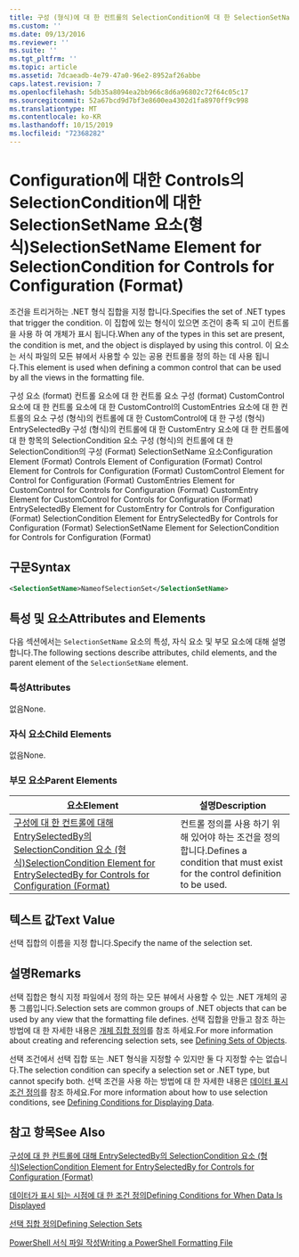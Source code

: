 ```yaml
---
title: 구성 (형식)에 대 한 컨트롤의 SelectionCondition에 대 한 SelectionSetName 요소 | Microsoft Docs
ms.custom: ''
ms.date: 09/13/2016
ms.reviewer: ''
ms.suite: ''
ms.tgt_pltfrm: ''
ms.topic: article
ms.assetid: 7dcaeadb-4e79-47a0-96e2-8952af26abbe
caps.latest.revision: 7
ms.openlocfilehash: 5db35a8094ea2bb966c8d6a96802c72f64c05c17
ms.sourcegitcommit: 52a67bcd9d7bf3e8600ea4302d1fa8970ff9c998
ms.translationtype: MT
ms.contentlocale: ko-KR
ms.lasthandoff: 10/15/2019
ms.locfileid: "72368282"
---
```

# <a name="selectionsetname-element-for-selectioncondition-for-controls-for-configuration-format"></a><span data-ttu-id="eaa93-102">Configuration에 대한 Controls의 SelectionCondition에 대한 SelectionSetName 요소(형식)</span><span class="sxs-lookup"><span data-stu-id="eaa93-102">SelectionSetName Element for SelectionCondition for Controls for Configuration (Format)</span></span>

<span data-ttu-id="eaa93-103">조건을 트리거하는 .NET 형식 집합을 지정 합니다.</span><span class="sxs-lookup"><span data-stu-id="eaa93-103">Specifies the set of .NET types that trigger the condition.</span></span> <span data-ttu-id="eaa93-104">이 집합에 있는 형식이 있으면 조건이 충족 되 고이 컨트롤을 사용 하 여 개체가 표시 됩니다.</span><span class="sxs-lookup"><span data-stu-id="eaa93-104">When any of the types in this set are present, the condition is met, and the object is displayed by using this control.</span></span> <span data-ttu-id="eaa93-105">이 요소는 서식 파일의 모든 뷰에서 사용할 수 있는 공용 컨트롤을 정의 하는 데 사용 됩니다.</span><span class="sxs-lookup"><span data-stu-id="eaa93-105">This element is used when defining a common control that can be used by all the views in the formatting file.</span></span>

<span data-ttu-id="eaa93-106">구성 요소 (format) 컨트롤 요소에 대 한 컨트롤 요소 구성 (format) CustomControl 요소에 대 한 컨트롤 요소에 대 한 CustomControl의 CustomEntries 요소에 대 한 컨트롤의 요소 구성 (형식)의 컨트롤에 대 한 CustomControl에 대 한 구성 (형식) EntrySelectedBy 구성 (형식)의 컨트롤에 대 한 CustomEntry 요소에 대 한 컨트롤에 대 한 항목의 SelectionCondition 요소 구성 (형식)의 컨트롤에 대 한 SelectionCondition의 구성 (Format) SelectionSetName 요소</span><span class="sxs-lookup"><span data-stu-id="eaa93-106">Configuration Element (Format) Controls Element of Configuration (Format) Control Element for Controls for Configuration (Format) CustomControl Element for Control for Configuration (Format) CustomEntries Element for CustomControl for Controls for Configuration (Format) CustomEntry Element for CustomControl for Controls for Configuration (Format) EntrySelectedBy Element for CustomEntry for Controls for Configuration (Format) SelectionCondition Element for EntrySelectedBy for Controls for Configuration (Format) SelectionSetName Element for SelectionCondition for Controls for Configuration (Format)</span></span>

## <a name="syntax"></a><span data-ttu-id="eaa93-107">구문</span><span class="sxs-lookup"><span data-stu-id="eaa93-107">Syntax</span></span>

```xml
<SelectionSetName>NameofSelectionSet</SelectionSetName>
```

## <a name="attributes-and-elements"></a><span data-ttu-id="eaa93-108">특성 및 요소</span><span class="sxs-lookup"><span data-stu-id="eaa93-108">Attributes and Elements</span></span>

<span data-ttu-id="eaa93-109">다음 섹션에서는 `SelectionSetName` 요소의 특성, 자식 요소 및 부모 요소에 대해 설명 합니다.</span><span class="sxs-lookup"><span data-stu-id="eaa93-109">The following sections describe attributes, child elements, and the parent element of the `SelectionSetName` element.</span></span>

### <a name="attributes"></a><span data-ttu-id="eaa93-110">특성</span><span class="sxs-lookup"><span data-stu-id="eaa93-110">Attributes</span></span>

<span data-ttu-id="eaa93-111">없음</span><span class="sxs-lookup"><span data-stu-id="eaa93-111">None.</span></span>

### <a name="child-elements"></a><span data-ttu-id="eaa93-112">자식 요소</span><span class="sxs-lookup"><span data-stu-id="eaa93-112">Child Elements</span></span>

<span data-ttu-id="eaa93-113">없음</span><span class="sxs-lookup"><span data-stu-id="eaa93-113">None.</span></span>

### <a name="parent-elements"></a><span data-ttu-id="eaa93-114">부모 요소</span><span class="sxs-lookup"><span data-stu-id="eaa93-114">Parent Elements</span></span>

|<span data-ttu-id="eaa93-115">요소</span><span class="sxs-lookup"><span data-stu-id="eaa93-115">Element</span></span>|<span data-ttu-id="eaa93-116">설명</span><span class="sxs-lookup"><span data-stu-id="eaa93-116">Description</span></span>|
|-------------|-----------------|
|[<span data-ttu-id="eaa93-117">구성에 대 한 컨트롤에 대해 EntrySelectedBy의 SelectionCondition 요소 (형식)</span><span class="sxs-lookup"><span data-stu-id="eaa93-117">SelectionCondition Element for EntrySelectedBy for Controls for Configuration (Format)</span></span>](./selectioncondition-element-for-entryselectedby-for-controls-for-configuration-format.md)|<span data-ttu-id="eaa93-118">컨트롤 정의를 사용 하기 위해 있어야 하는 조건을 정의 합니다.</span><span class="sxs-lookup"><span data-stu-id="eaa93-118">Defines a condition that must exist for the control definition to be used.</span></span>|

## <a name="text-value"></a><span data-ttu-id="eaa93-119">텍스트 값</span><span class="sxs-lookup"><span data-stu-id="eaa93-119">Text Value</span></span>

<span data-ttu-id="eaa93-120">선택 집합의 이름을 지정 합니다.</span><span class="sxs-lookup"><span data-stu-id="eaa93-120">Specify the name of the selection set.</span></span>

## <a name="remarks"></a><span data-ttu-id="eaa93-121">설명</span><span class="sxs-lookup"><span data-stu-id="eaa93-121">Remarks</span></span>

<span data-ttu-id="eaa93-122">선택 집합은 형식 지정 파일에서 정의 하는 모든 뷰에서 사용할 수 있는 .NET 개체의 공통 그룹입니다.</span><span class="sxs-lookup"><span data-stu-id="eaa93-122">Selection sets are common groups of .NET objects that can be used by any view that the formatting file defines.</span></span> <span data-ttu-id="eaa93-123">선택 집합을 만들고 참조 하는 방법에 대 한 자세한 내용은 [개체 집합 정의](./defining-selection-sets.md)를 참조 하세요.</span><span class="sxs-lookup"><span data-stu-id="eaa93-123">For more information about creating and referencing selection sets, see [Defining Sets of Objects](./defining-selection-sets.md).</span></span>

<span data-ttu-id="eaa93-124">선택 조건에서 선택 집합 또는 .NET 형식을 지정할 수 있지만 둘 다 지정할 수는 없습니다.</span><span class="sxs-lookup"><span data-stu-id="eaa93-124">The selection condition can specify a selection set or .NET type, but cannot specify both.</span></span> <span data-ttu-id="eaa93-125">선택 조건을 사용 하는 방법에 대 한 자세한 내용은 [데이터 표시 조건 정의](./defining-conditions-for-displaying-data.md)를 참조 하세요.</span><span class="sxs-lookup"><span data-stu-id="eaa93-125">For more information about how to use selection conditions, see [Defining Conditions for Displaying Data](./defining-conditions-for-displaying-data.md).</span></span>

## <a name="see-also"></a><span data-ttu-id="eaa93-126">참고 항목</span><span class="sxs-lookup"><span data-stu-id="eaa93-126">See Also</span></span>

[<span data-ttu-id="eaa93-127">구성에 대 한 컨트롤에 대해 EntrySelectedBy의 SelectionCondition 요소 (형식)</span><span class="sxs-lookup"><span data-stu-id="eaa93-127">SelectionCondition Element for EntrySelectedBy for Controls for Configuration (Format)</span></span>](./selectioncondition-element-for-entryselectedby-for-controls-for-configuration-format.md)

[<span data-ttu-id="eaa93-128">데이터가 표시 되는 시점에 대 한 조건 정의</span><span class="sxs-lookup"><span data-stu-id="eaa93-128">Defining Conditions for When Data Is Displayed</span></span>](./defining-conditions-for-displaying-data.md)

[<span data-ttu-id="eaa93-129">선택 집합 정의</span><span class="sxs-lookup"><span data-stu-id="eaa93-129">Defining Selection Sets</span></span>](./defining-selection-sets.md)

[<span data-ttu-id="eaa93-130">PowerShell 서식 파일 작성</span><span class="sxs-lookup"><span data-stu-id="eaa93-130">Writing a PowerShell Formatting File</span></span>](./writing-a-powershell-formatting-file.md)
